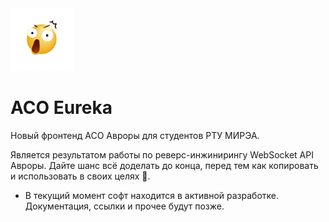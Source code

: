 <img width="100px" src="static/eureka-transparent.png" alt="Eureka"/>

# ACO Eureka

Новый фронтенд АСО Авроры для студентов РТУ МИРЭА.

Является результатом работы по реверс-инжинирингу WebSocket API Авроры. Дайте шанс всё доделать до конца, перед тем как копировать и использовать в своих целях 🙏.

- В текущий момент софт находится в активной разработке. Документация, ссылки и прочее будут позже.
